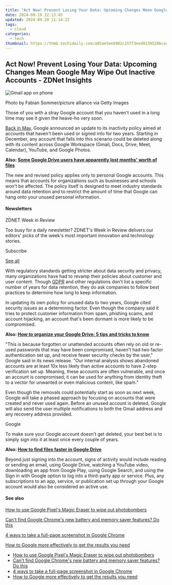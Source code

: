```yaml
---
title: "Act Now! Prevent Losing Your Data: Upcoming Changes Mean Google May Wipe Out Inactive Accounts - ZDNet Insights"
date: 2024-09-19 22:13:45
updated: 2024-09-20 11:14:22
tags:
  - cloud
categories:
  - tech
thumbnail: https://thmb.techidaily.com/a05ae5ee6982c15ff3eed9139528bca4d5df10563908a6200578c04353f69c36.jpg
---
```


## Act Now! Prevent Losing Your Data: Upcoming Changes Mean Google May Wipe Out Inactive Accounts - ZDNet Insights

![Gmail app on phone](https://www.zdnet.com/a/img/resize/f3b792953da32fce94b314f5a7b2163a4d4cfd83/2023/05/16/e7698799-4889-4f33-b7a1-d9c461142668/gettyimages-1232551174.jpg?auto=webp&width=1280)

Photo by Fabian Sommer/picture alliance via Getty Images

Those of you with a stray Google account that you haven't used in a long time may see it given the heave-ho very soon.

[Back in May](https://blog.google/technology/safety-security/updating-our-inactive-account-policies/), Google announced an update to its inactivity policy aimed at accounts that haven't been used or signed into for two years. Starting in December, any account that falls into this scenario could be deleted along with its content across Google Workspace (Gmail, Docs, Drive, Meet, Calendar), YouTube, and Google Photos.

**Also: [Some Google Drive users have apparently lost months' worth of files](https://www.zdnet.com/article/some-google-drive-users-have-apparently-lost-months-worth-of-files/)**

The new and revised policy applies only to personal Google accounts. This means that accounts for organizations such as businesses and schools won't be affected. The policy itself is designed to meet industry standards around data retention and to restrict the amount of time that Google can hang onto your unused personal information.

#### Newsletters

ZDNET Week in Review

Too busy for a daily newsletter? ZDNET's Week in Review delivers our editors' picks of the week's most important innovation and technology stories.

 Subscribe

[See all](https://www.zdnet.com/newsletters/)

With regulatory standards getting stricter about data security and privacy, many organizations have had to revamp their policies about customer and user content. Though [GDPR](https://www.zdnet.com/article/gdpr-an-executive-guide-to-what-you-need-to-know/) and other regulations don't list a specific number of years for data retention, they do ask companies to follow best practices to determine how long to keep information.

In updating its own policy for unused data to two years, Google cited security issues as a determining factor. Even though the company said it tries to protect customer information from spam, phishing scams, and account hijacking, an account that's been dormant is more likely to be compromised.

**Also: [How to organize your Google Drive: 5 tips and tricks to know](https://www.zdnet.com/home-and-office/work-life/how-to-organize-your-google-drive-5-tips-and-tricks-to-know/)**

"This is because forgotten or unattended accounts often rely on old or re-used passwords that may have been compromised, haven't had two factor authentication set up, and receive fewer security checks by the user," Google said in its news release. "Our internal analysis shows abandoned accounts are at least 10x less likely than active accounts to have 2-step verification set up. Meaning, these accounts are often vulnerable, and once an account is compromised, it can be used for anything from identity theft to a vector for unwanted or even malicious content, like spam."

Even though the removals could potentially start as soon as next week, Google will take a phased approach by focusing on accounts that were created and never used again. Before an unused account is deleted, Google will also send the user multiple notifications to both the Gmail address and any recovery address provided.

Google

To make sure your Google account doesn't get deleted, your best bet is to simply sign into it at least once every couple of years. 

**Also: [How to find files faster in Google Drive](https://www.zdnet.com/home-and-office/work-life/how-to-find-files-faster-in-google-drive/)**

Beyond just signing into the account, signs of activity would include reading or sending an email, using Google Drive, watching a YouTube video, downloading an app from Google Play, using Google Search, and using the Sign in with Google option to log into a third-party app or service. Plus, any subscriptions to an app, service, or publication set up through your Google account would also be considered an active use.

#### See also

[How to use Google Pixel's Magic Eraser to wipe out photobombers](https://www.zdnet.com/article/how-to-use-magic-eraser-on-the-google-pixel/ "How to use Google Pixel's Magic Eraser to wipe out photobombers")

[Can't find Google Chrome's new battery and memory saver features? Do this](https://www.zdnet.com/article/cant-find-google-chromes-new-battery-and-memory-saver-features-do-this/ "Can't find Google Chrome's new battery and memory saver features? Do this")

[4 ways to take a full-page screenshot in Google Chrome](https://www.zdnet.com/article/how-to-take-a-full-page-screenshot-in-google-chrome/ "4 ways to take a full-page screenshot in Google Chrome")

[How to Google more effectively to get the results you need](https://www.zdnet.com/article/how-to-use-google-search-more-effectively-to-get-the-results-you-need/ "How to Google more effectively to get the results you need")

* [How to use Google Pixel's Magic Eraser to wipe out photobombers](https://www.zdnet.com/article/how-to-use-magic-eraser-on-the-google-pixel/ "How to use Google Pixel's Magic Eraser to wipe out photobombers")
* [Can't find Google Chrome's new battery and memory saver features? Do this](https://www.zdnet.com/article/cant-find-google-chromes-new-battery-and-memory-saver-features-do-this/ "Can't find Google Chrome's new battery and memory saver features? Do this")
* [4 ways to take a full-page screenshot in Google Chrome](https://www.zdnet.com/article/how-to-take-a-full-page-screenshot-in-google-chrome/ "4 ways to take a full-page screenshot in Google Chrome")
* [How to Google more effectively to get the results you need](https://www.zdnet.com/article/how-to-use-google-search-more-effectively-to-get-the-results-you-need/ "How to Google more effectively to get the results you need")

<ins class="adsbygoogle"
     style="display:block"
     data-ad-format="autorelaxed"
     data-ad-client="ca-pub-7571918770474297"
     data-ad-slot="1223367746"></ins>



<ins class="adsbygoogle"
     style="display:block"
     data-ad-client="ca-pub-7571918770474297"
     data-ad-slot="8358498916"
     data-ad-format="auto"
     data-full-width-responsive="true"></ins>
